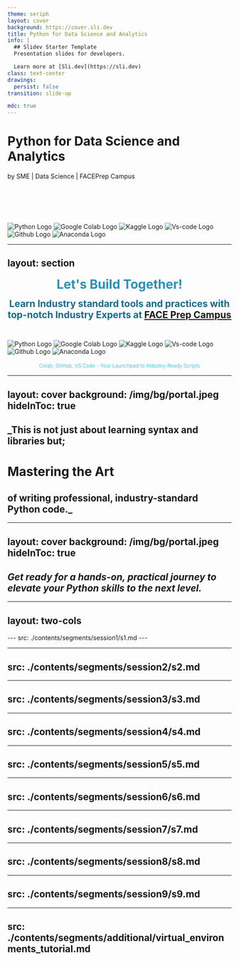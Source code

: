 ```yaml
---
theme: seriph
layout: cover
background: https://cover.sli.dev
title: Python for Data Science and Analytics
info: |
  ## Slidev Starter Template
  Presentation slides for developers.

  Learn more at [Sli.dev](https://sli.dev)
class: text-center
drawings:
  persist: false
transition: slide-up

mdc: true
---
```



# Python for Data Science and Analytics
by
SME | Data Science | FACEPrep Campus

<br> <br> <br> <br>

<!-- Logo Section -->
<div class="grid grid-cols-6 gap-2">
  <img src="/img/logos/pyth1.png" alt="Python Logo" class="w-15 h-15" />
  <img src="/img/logos/goog.png" alt="Google Colab Logo" class="w-25 h-15" />
  <img src="/img/logos/kagg.svg" alt="Kaggle Logo" class="w-25 h-15" />
  <img src="/img/logos/vscode.svg" alt="Vs-code Logo" class="w-15 h-15" />
  <img src="/img/logos/gith.png" alt="Github Logo" class="w-15 h-15" />
  <img src="/img/logos/anac.png" alt="Anaconda Logo" class="w-15 h-15" />
</div>

<!--
The last comment block of each slide will be treated as slide notes. It will be visible and editable in Presenter Mode along with the slide. [Read more in the docs](https://sli.dev/guide/syntax.html#notes)
-->
---
layout: section
---
<style>
  .module-title {
    font-size: 2em;
    font-weight: bold;
    color: #2B90B6;
    text-align: center;
    margin-bottom: 0.5em;
  }
  .headline {
    font-size: 1.5em;
    font-weight: bold;
    color: #146b8c;
    text-align: center;
    margin-bottom: 0.5em;
  }
  .subtitle {
    font-size: 0.8em;
    color: #4EC5D4;
    text-align: center;
    margin-bottom: 1em;
  }
</style>

<!-- _align:center -->

<div class="module-title"> Let's Build Together! </div>
<div class="headline"> Learn Industry standard tools and practices with top-notch Industry Experts at <a href="www.faceprep.in"> FACE Prep Campus </a> </div>
<br> <br>

<!-- Logo Section -->
<div class="grid grid-cols-6 gap-2">
  <img src="/img/logos/pyth1.png" alt="Python Logo" class="w-15 h-15" />
  <img src="/img/logos/goog.png" alt="Google Colab Logo" class="w-25 h-15" />
  <img src="/img/logos/kagg.svg" alt="Kaggle Logo" class="w-25 h-15" />
  <img src="/img/logos/vscode.svg" alt="Vs-code Logo" class="w-15 h-15" />
  <img src="/img/logos/gith.png" alt="Github Logo" class="w-15 h-15" />
  <img src="/img/logos/anac.png" alt="Anaconda Logo" class="w-15 h-15" />
</div>
<br>

<div class="subtitle">
  Colab, GitHub, VS Code - Your Launchpad to Industry-Ready Scripts
</div>

---
layout: cover
background: /img/bg/portal.jpeg
hideInToc: true
---

 ## _This is not just about learning syntax and libraries but;
 # Mastering the Art 
 ## of writing professional, industry-standard Python code._

---
layout: cover
background: /img/bg/portal.jpeg
hideInToc: true
---

## _Get ready for a hands-on, practical journey to elevate your Python skills to the next level._

---
layout: two-cols
---

<Toc minDepth="1" maxDepth="1" />
---
src: ./contents/segments/session1/s1.md
---

---
src: ./contents/segments/session2/s2.md
---

---
src: ./contents/segments/session3/s3.md
---

---
src: ./contents/segments/session4/s4.md
---

---
src: ./contents/segments/session5/s5.md
---

---
src: ./contents/segments/session6/s6.md
---

---
src: ./contents/segments/session7/s7.md
---

---
src: ./contents/segments/session8/s8.md
---


---
src: ./contents/segments/session9/s9.md
---



---
src: ./contents/segments/additional/virtual_environments_tutorial.md
---